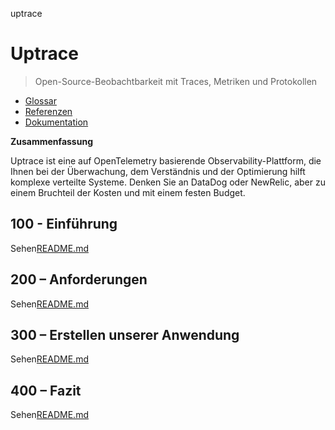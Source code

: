 uptrace

# Uptrace

> Open-Source-Beobachtbarkeit mit Traces, Metriken und Protokollen

-   [Glossar](./GLOSSARY.md)
-   [Referenzen](./REFERENCES.md)
-   [Dokumentation](./DOCUMENTATION.md)

**Zusammenfassung**

Uptrace ist eine auf OpenTelemetry basierende Observability-Plattform, die Ihnen bei der Überwachung, dem Verständnis und der Optimierung hilft
komplexe verteilte Systeme. Denken Sie an DataDog oder NewRelic, aber zu einem Bruchteil der Kosten und mit einem festen Budget.

## 100 - Einführung

Sehen[README.md](./100/README.md)

## 200 – Anforderungen

Sehen[README.md](./200/README.md)

## 300 – Erstellen unserer Anwendung

Sehen[README.md](./300/README.md)

## 400 – Fazit

Sehen[README.md](./400/README.md)
